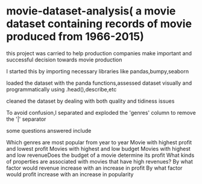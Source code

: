 # movie-dataset-analysis( a movie dataset containing records of movie produced from 1966-2015)


this project was carried to help production companies make important and successful decision towards movie production 

I started this by importing necessary libraries like pandas,bumpy,seaborn

loaded the dataset with the panda functions,assessed dataset visually and programmatically using .head(),describe,etc

cleaned the dataset by dealing with both quality and tidiness issues

To avoid confusion,I separated and exploded the 'genres' column  to remove the '|' separator 

some questions answered include 

Which genres are most popular from year to year
Movie with highest profit and lowest profit
Movies with highest and low budget
Movies with highest and low revenueDoes the budget of a movie determine its profit
What kinds of properties are associated with movies that have high revenues?
By what factor would revenue increase with an increase in profit
By what factor would profit increase with an increase in popularity
